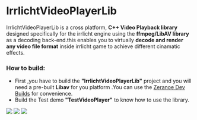 # IrrlichtVideoPlayerLib
IrrlichtVideoPlayerLib is a cross platform, <b>C++ Video Playback library</b> designed specifically for the irrlicht engine using the <b>ffmpeg/LibAV library</b>
as a decoding back-end.this enables you to virtually <b>decode and render any video file format</b> inside irrlicht game to achieve different cinamatic effects.
### How to build:
- First ,you have to build the <b>"IrrlichtVideoPlayerLib"</b> project and you will need a pre-built <b>Libav</b> for you platform .You can
use the [Zeranoe Dev Builds](https://ffmpeg.zeranoe.com/builds/) for convenience.
- Build the Test demo <b>"TestVideoPlayer"</b> to know how to use the library.


![](https://github.com/mahmoudgalal/IrrlichtVideoPlayerLib/raw/master/TestVideoPlayer/irrlichtvideo.png)
![](https://github.com/mahmoudgalal/IrrlichtVideoPlayerLib/raw/master/TestVideoPlayer/irrlichtvideo1.png)
![](https://github.com/mahmoudgalal/IrrlichtVideoPlayerLib/raw/master/TestVideoPlayer/irrlichtvideo3.png)
